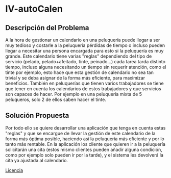# IV-autoCalen

## Descripción del Problema

A la hora de gestionar un calendario en una peluquería puede llegar a ser muy tedioso y costarle a la peluquería pérdidas de tiempo o incluso pueden llegar a necesitar una persona encargada para esto si la peluquería es muy grande. Este calendario tiene varias "reglas" dependiendo del tipo de servicio (pelado, pelado+afeitado, tinte, peinado...) cada tarea tarda distinto tiempo, incluso alguna necesitando un tiempo sin requerir atención, como el tinte por ejemplo, esto hace que esta gestión de calendario no sea tan trivial y se deba asignar de la forma más eficiente, para maximizar beneficios. También en peluquerías que tienen varios trabajadores se tiene que tener en cuenta los calendarios de estos trabajadores y que servicios son capaces de hacer. Por ejemplo en una peluquería mixta de 5 peluqueros, solo 2 de ellos saben hacer el tinte.

## Solución Propuesta

Por todo ello se quiere desarrollar una aplicación que tenga en cuenta estas "reglas" y que se encargue de llevar la gestión de este calendario de la forma más óptima posible, haciendo así la peluquería más eficiente y por lo tanto más rentable. En la aplicación los cliente que quieren ir a la peluquería solicitarán una cita (estos mismo clientes pueden añadir alguna condición, como por ejemplo solo pueden ir por la tarde), y el sistema les devolverá la cita ya ajustada al calendario.

[Licencia](./LICENSE)
